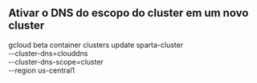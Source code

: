 ## Ativar o DNS do escopo do cluster em um novo cluster


gcloud beta container clusters update sparta-cluster \
    --cluster-dns=clouddns \
    --cluster-dns-scope=cluster \
    --region us-central1